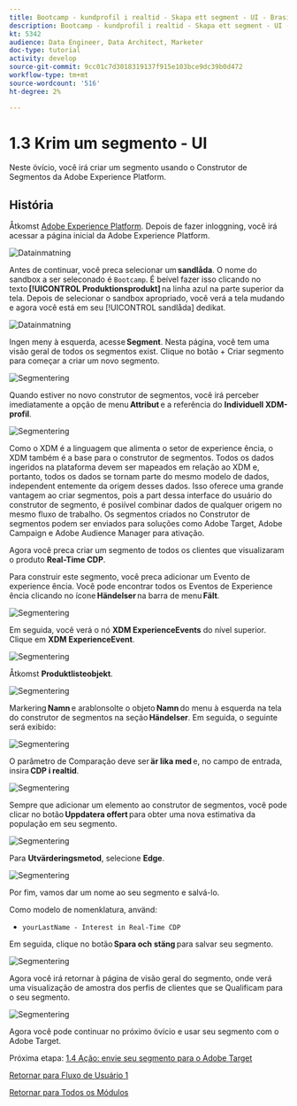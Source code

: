 ```yaml
---
title: Bootcamp - kundprofil i realtid - Skapa ett segment - UI - Brasilien
description: Bootcamp - kundprofil i realtid - Skapa ett segment - UI - Brasilien
kt: 5342
audience: Data Engineer, Data Architect, Marketer
doc-type: tutorial
activity: develop
source-git-commit: 9cc01c7d3018319137f915e103bce9dc39b0d472
workflow-type: tm+mt
source-wordcount: '516'
ht-degree: 2%

---
```


# 1.3 Krim um segmento - UI

Neste övício, você irá criar um segmento usando o Construtor de Segmentos da Adobe Experience Platform.

## História

Åtkomst [Adobe Experience Platform](https://experience.adobe.com/platform). Depois de fazer inloggning, você irá acessar a página inicial da Adobe Experience Platform.

![Datainmatning](./images/home.png)

Antes de continuar, você preca selecionar um **sandlåda**. O nome do sandbox a ser seleconado é ``Bootcamp``. É beível fazer isso clicando no texto **[!UICONTROL Produktionsprodukt]** na linha azul na parte superior da tela. Depois de selecionar o sandbox apropriado, você verá a tela mudando e agora você está em seu [!UICONTROL sandlåda] dedikat.

![Datainmatning](./images/sb1.png)

Ingen meny à esquerda, acesse **Segment**. Nesta página, você tem uma visão geral de todos os segmentos exist. Clique no botão + Criar segmento para começar a criar um novo segmento.

![Segmentering](./images/menuseg.png)

Quando estiver no novo construtor de segmentos, você irá perceber imediatamente a opção de menu **Attribut** e a referência do **Individuell XDM-profil**.

![Segmentering](./images/segmentationui.png)

Como o XDM é a linguagem que alimenta o setor de experience ência, o XDM também é a base para o construtor de segmentos. Todos os dados ingeridos na plataforma devem ser mapeados em relação ao XDM e, portanto, todos os dados se tornam parte do mesmo modelo de dados, independent entemente da origem desses dados. Isso oferece uma grande vantagem ao criar segmentos, pois a part dessa interface do usuário do construtor de segmento, é posiível combinar dados de qualquer origem no mesmo fluxo de trabalho. Os segmentos criados no Construtor de segmentos podem ser enviados para soluções como Adobe Target, Adobe Campaign e Adobe Audience Manager para ativação.

Agora você preca criar um segmento de todos os clientes que visualizaram o produto **Real-Time CDP**.

Para construir este segmento, você preca adicionar um Evento de experience ência. Você pode encontrar todos os Eventos de Experience ência clicando no ícone **Händelser** na barra de menu **Fält**.

![Segmentering](./images/findee.png)

Em seguida, você verá o nó **XDM ExperienceEvents** do nível superior. Clique em **XDM ExperienceEvent**.

![Segmentering](./images/see.png)

Åtkomst **Produktlisteobjekt**.

![Segmentering](./images/plitems.png)

Markering **Namn** e arablonsolte o objeto **Namn** do menu à esquerda na tela do construtor de segmentos na seção **Händelser**. Em seguida, o seguinte será exibido:

![Segmentering](./images/eewebpdtlname.png)

O parâmetro de Comparação deve ser **är lika med** e, no campo de entrada, insira **CDP i realtid**.

![Segmentering](./images/pv.png)

Sempre que adicionar um elemento ao construtor de segmentos, você pode clicar no botão **Uppdatera offert** para obter uma nova estimativa da população em seu segmento.

![Segmentering](./images/refreshest.png)

Para **Utvärderingsmetod**, selecione **Edge**.

![Segmentering](./images/evedge.png)

Por fim, vamos dar um nome ao seu segmento e salvá-lo.

Como modelo de nomenklatura, använd:

- `yourLastName - Interest in Real-Time CDP`

Em seguida, clique no botão **Spara och stäng** para salvar seu segmento.

![Segmentering](./images/segmentname.png)

Agora você irá retornar à página de visão geral do segmento, onde verá uma visualização de amostra dos perfis de clientes que se Qualificam para o seu segmento.

![Segmentering](./images/savedsegment.png)

Agora você pode continuar no próximo övício e usar seu segmento com o Adobe Target.

Próxima etapa: [1.4 Ação: envie seu segmento para o Adobe Target](./ex4.md)

[Retornar para Fluxo de Usuário 1](./uc1.md)

[Retornar para Todos os Módulos](../../overview.md)
